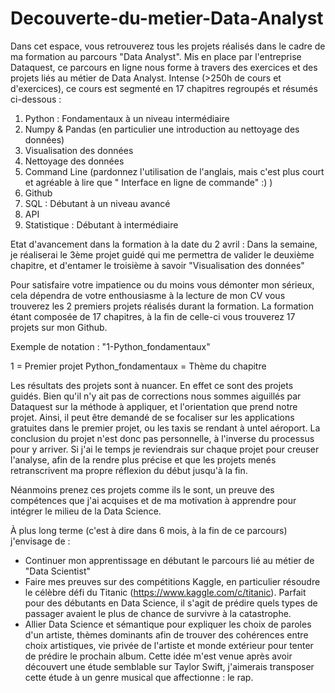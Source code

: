 # Decouverte-du-metier-Data-Analyst

Dans cet espace, vous retrouverez tous les projets réalisés dans le cadre de ma formation au parcours "Data Analyst". 
Mis en place par l'entreprise Dataquest, ce parcours en ligne nous forme à travers des exercices et des projets liés au métier de Data Analyst. 
Intense (>250h de cours et d'exercices), ce cours est segmenté en 17 chapitres regroupés et résumés ci-dessous : 

1) Python : Fondamentaux à un niveau intermédiaire 
2) Numpy & Pandas (en particulier une introduction au nettoyage des données)
3) Visualisation des données
4) Nettoyage des données
5) Command Line (pardonnez l'utilisation de l'anglais, mais c'est plus court et agréable à lire que " Interface en ligne de commande" :) )
6) Github 
7) SQL : Débutant à un niveau avancé
8) API
9) Statistique : Débutant à intermédiaire 

Etat d'avancement dans la formation à la date du 2 avril : Dans la semaine, je réaliserai le 3ème projet guidé qui me permettra de valider le deuxième chapitre, et d'entamer le troisième à savoir "Visualisation des données"

Pour satisfaire votre impatience ou du moins vous démonter mon sérieux, cela dépendra de votre enthousiasme à la lecture de mon CV vous trouverez les 2 premiers projets réalisés durant la formation. La formation étant composée de 17 chapitres, à la fin de celle-ci vous trouverez 17 projets sur mon Github. 

Exemple de notation : "1-Python_fondamentaux"

1 = Premier projet
Python_fondamentaux = Thème du chapitre 

Les résultats des projets sont à nuancer. En effet ce sont des projets guidés. Bien qu'il n'y ait pas de corrections nous sommes aiguillés par Dataquest sur la méthode à appliquer, et l'orientation que prend notre projet. Ainsi, il peut être demandé de se focaliser sur les applications gratuites dans le premier projet, ou les taxis se rendant à untel aéroport. La conclusion du projet n'est donc pas personnelle, à l'inverse du processus pour y arriver. Si j'ai le temps je reviendrais sur chaque projet pour creuser l'analyse, afin de la rendre plus précise et que les projets menés retranscrivent ma propre réflexion du début jusqu'à la fin. 

Néanmoins prenez ces projets comme ils le sont, un preuve des compétences que j'ai acquises et de ma motivation à apprendre pour intégrer le milieu de la Data Science. 

À plus long terme (c'est à dire dans 6 mois, à la fin de ce parcours) j'envisage de : 
- Continuer mon apprentissage en débutant le parcours lié au métier de "Data Scientist"
- Faire mes preuves sur des compétitions Kaggle, en particulier résoudre le célèbre défi du Titanic (https://www.kaggle.com/c/titanic). Parfait pour des débutants en Data Science, il s'agit de prédire quels types de passager avaient le plus de chance de survivre à la catastrophe. 
- Allier Data Science et sémantique pour expliquer les choix de paroles d'un artiste, thèmes dominants afin de trouver des cohérences entre choix artistiques, vie privée de l'artiste et monde extérieur pour tenter de prédire le prochain album. Cette idée m'est venue après avoir découvert une étude semblable sur Taylor Swift, j'aimerais transposer cette étude à un genre musical que affectionne : le rap. 
